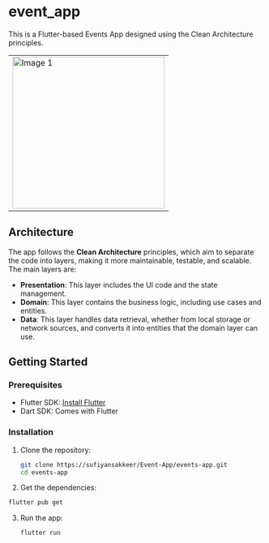 # event_app
This is a Flutter-based Events App designed using the Clean Architecture principles.
<table>
  <tr>
    <td>
      <img src="https://github.com/user-attachments/assets/d808bac7-1519-4e6c-b08f-f5b2389d6a37" alt="Image 1" width="300px">
    </td>
    
  </tr>

</table>


## Architecture

The app follows the **Clean Architecture** principles, which aim to separate the code into layers, making it more maintainable, testable, and scalable. The main layers are:

- **Presentation**: This layer includes the UI code and the state management.
- **Domain**: This layer contains the business logic, including use cases and entities.
- **Data**: This layer handles data retrieval, whether from local storage or network sources, and converts it into entities that the domain layer can use.

## Getting Started

### Prerequisites

- Flutter SDK: [Install Flutter](https://flutter.dev/docs/get-started/install)
- Dart SDK: Comes with Flutter

### Installation

1. Clone the repository:
   ```bash
   git clone https://sufiyansakkeer/Event-App/events-app.git
   cd events-app

2. Get the dependencies:
```bash
flutter pub get
```

3. Run the app:
   ```bash
   flutter run



